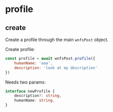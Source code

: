 # profile

## create
Create a profile through the main `wnfsPost` object.

Create profile:
```js
const profile = await wnfsPost.profile({
    humanName: 'aaa',
    description: 'look at my description'
})
```

Needs two params:
```ts
interface newProfile {
    description?: string,
    humanName: string,
}
```
